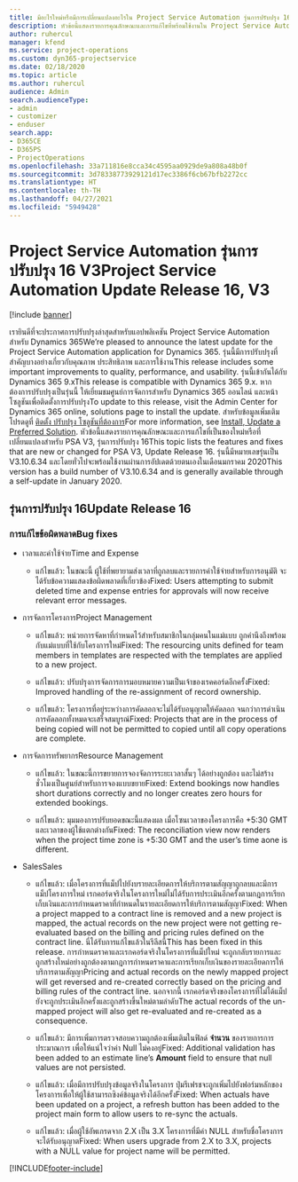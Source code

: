 ```yaml
---
title: มีอะไรใหม่หรือมีการเปลี่ยนแปลงอะไรใน Project Service Automation รุ่นการปรับปรุง 16 V3
description: หัวข้อนี้แสดงรายการคุณลักษณะและการแก้ไขที่พร้อมใช้งานใน Project Service Automation รุ่นการปรับปรุง 16 V3
author: ruhercul
manager: kfend
ms.service: project-operations
ms.custom: dyn365-projectservice
ms.date: 02/18/2020
ms.topic: article
ms.author: ruhercul
audience: Admin
search.audienceType:
- admin
- customizer
- enduser
search.app:
- D365CE
- D365PS
- ProjectOperations
ms.openlocfilehash: 33a711816e8cca34c4595aa0929de9a808a48b0f
ms.sourcegitcommit: 3d78338773929121d17ec3386f6cb67bfb2272cc
ms.translationtype: HT
ms.contentlocale: th-TH
ms.lasthandoff: 04/27/2021
ms.locfileid: "5949428"
---
```

# <a name="project-service-automation-update-release-16-v3"></a><span data-ttu-id="72241-103">Project Service Automation รุ่นการปรับปรุง 16 V3</span><span class="sxs-lookup"><span data-stu-id="72241-103">Project Service Automation Update Release 16, V3</span></span>

[!include [banner](../includes/psa-now-project-operations.md)]

<span data-ttu-id="72241-104">เรายินดีที่จะประกาศการปรับปรุงล่าสุดสำหรับแอปพลิเคชัน Project Service Automation สำหรับ Dynamics 365</span><span class="sxs-lookup"><span data-stu-id="72241-104">We’re pleased to announce the latest update for the Project Service Automation application for Dynamics 365.</span></span> <span data-ttu-id="72241-105">รุ่นนี้มีการปรับปรุงที่สำคัญบางอย่างเกี่ยวกับคุณภาพ ประสิทธิภาพ และการใช้งาน</span><span class="sxs-lookup"><span data-stu-id="72241-105">This release includes some important improvements to quality, performance, and usability.</span></span>  <span data-ttu-id="72241-106">รุ่นนี้เข้ากันได้กับ Dynamics 365 9.x</span><span class="sxs-lookup"><span data-stu-id="72241-106">This release is compatible with Dynamics 365 9.x.</span></span> <span data-ttu-id="72241-107">หากต้องการปรับปรุงเป็นรุ่นนี้ ให้เยี่ยมชมศูนย์การจัดการสำหรับ Dynamics 365 ออนไลน์ และหน้าโซลูชันเพื่อติดตั้งการปรับปรุง</span><span class="sxs-lookup"><span data-stu-id="72241-107">To update to this release, visit the Admin Center for Dynamics 365 online, solutions page to install the update.</span></span> <span data-ttu-id="72241-108">สำหรับข้อมูลเพิ่มเติม โปรดดูที่ [ติดตั้ง ปรับปรุง โซลูชันที่ต้องการ](/dynamics365/project-service/upgrade-psa-home-page)</span><span class="sxs-lookup"><span data-stu-id="72241-108">For more information, see [Install, Update a Preferred Solution](/dynamics365/project-service/upgrade-psa-home-page).</span></span>
<span data-ttu-id="72241-109">หัวข้อนี้แสดงรายการคุณลักษณะและการแก้ไขที่เป็นของใหม่หรือที่เปลี่ยนแปลงสำหรับ PSA V3, รุ่นการปรับปรุง 16</span><span class="sxs-lookup"><span data-stu-id="72241-109">This topic lists the features and fixes that are new or changed for PSA V3, Update Release 16.</span></span> <span data-ttu-id="72241-110">รุ่นนี้มีหมายเลขรุ่นเป็น V3.10.6.34 และโดยทั่วไปจะพร้อมใช้งานผ่านการอัปเดตด้วยตนเองในเดือนมกราคม 2020</span><span class="sxs-lookup"><span data-stu-id="72241-110">This version has a build number of V3.10.6.34 and is generally available through a self-update in January 2020.</span></span>


## <a name="update-release-16"></a><span data-ttu-id="72241-111">รุ่นการปรับปรุง 16</span><span class="sxs-lookup"><span data-stu-id="72241-111">Update Release 16</span></span>

### <a name="bug-fixes"></a><span data-ttu-id="72241-112">การแก้ไขข้อผิดพลาด</span><span class="sxs-lookup"><span data-stu-id="72241-112">Bug fixes</span></span>

-   <span data-ttu-id="72241-113">เวลาและค่าใช้จ่าย</span><span class="sxs-lookup"><span data-stu-id="72241-113">Time and Expense</span></span>

    -   <span data-ttu-id="72241-114">แก้ไขแล้ว: ในขณะนี้ ผู้ใช้ที่พยายามส่งเวลาที่ถูกลบและรายการค่าใช้จ่ายสำหรับการอนุมัติ จะได้รับข้อความแสดงข้อผิดพลาดที่เกี่ยวข้อง</span><span class="sxs-lookup"><span data-stu-id="72241-114">Fixed: Users attempting to submit deleted time and expense entries for approvals will now receive relevant error messages.</span></span>

-   <span data-ttu-id="72241-115">การจัดการโครงการ</span><span class="sxs-lookup"><span data-stu-id="72241-115">Project Management</span></span>

    -   <span data-ttu-id="72241-116">แก้ไขแล้ว: หน่วยการจัดหาที่กำหนดไว้สำหรับสมาชิกในกลุ่มคนในแม่แบบ ถูกคำนึงถึงพร้อมกับแม่แบบที่ใช้กับโครงการใหม่</span><span class="sxs-lookup"><span data-stu-id="72241-116">Fixed: The resourcing units defined for team members in templates are respected with the templates are applied to a new project.</span></span>

    -   <span data-ttu-id="72241-117">แก้ไขแล้ว: ปรับปรุงการจัดการการมอบหมายความเป็นเจ้าของเรคคอร์ดอีกครั้ง</span><span class="sxs-lookup"><span data-stu-id="72241-117">Fixed: Improved handling of the re-assignment of record ownership.</span></span>

    -   <span data-ttu-id="72241-118">แก้ไขแล้ว: โครงการที่อยู่ระหว่างการคัดลอกจะไม่ได้รับอนุญาตให้คัดลอก จนกว่าการดำเนินการคัดลอกทั้งหมดจะเสร็จสมบูรณ์</span><span class="sxs-lookup"><span data-stu-id="72241-118">Fixed: Projects that are in the process of being copied will not be permitted to copied until all copy operations are complete.</span></span>

-   <span data-ttu-id="72241-119">การจัดการทรัพยากร</span><span class="sxs-lookup"><span data-stu-id="72241-119">Resource Management</span></span>

    -   <span data-ttu-id="72241-120">แก้ไขแล้ว: ในขณะนี้การขยายการจองจัดการระยะเวลาสั้นๆ ได้อย่างถูกต้อง และไม่สร้างชั่วโมงเป็นศูนย์สำหรับการจองแบบขยาย</span><span class="sxs-lookup"><span data-stu-id="72241-120">Fixed: Extend bookings now handles short durations correctly and no longer creates zero hours for extended bookings.</span></span>

    -   <span data-ttu-id="72241-121">แก้ไขแล้ว: มุมมองการปรับยอดขณะนี้แสดงผล เมื่อโซนเวลาของโครงการคือ +5:30 GMT และเวลาของผู้ใช้แตกต่างกัน</span><span class="sxs-lookup"><span data-stu-id="72241-121">Fixed: The reconciliation view now renders when the project time zone is +5:30 GMT and the user’s time aone is different.</span></span>

-   <span data-ttu-id="72241-122">Sales</span><span class="sxs-lookup"><span data-stu-id="72241-122">Sales</span></span>

    -   <span data-ttu-id="72241-123">แก้ไขแล้ว: เมื่อโครงการที่แม็ปไปยังบรายละเอียดการให้บริการตามสัญญาถูกลบและมีการแม็ปโครงการใหม่ เรกคอร์ดจริงในโครงการใหม่ไม่ได้รับการประเมินอีกครั้งตามกฎการเรียกเก็บเงินและการกำหนดราคาที่กำหนดในรายละเอียดการให้บริการตามสัญญา</span><span class="sxs-lookup"><span data-stu-id="72241-123">Fixed: When a project mapped to a contract line is removed and a new project is mapped, the actual records on the new project were not getting re-evaluated based on the billing and pricing rules defined on the contract line.</span></span> <span data-ttu-id="72241-124">นี่ได้รับการแก้ไขแล้วในรีลีสนี้</span><span class="sxs-lookup"><span data-stu-id="72241-124">This has been fixed in this release.</span></span> <span data-ttu-id="72241-125">การกำหนดราคาและเรกคอร์ดจริงในโครงการที่แม็ปใหม่ จะถูกกลับรายการและถูกสร้างใหม่อย่างถูกต้องตามกฎการกำหนดราคาและการเรียกเก็บเงินของรายละเอียดการให้บริการตามสัญญา</span><span class="sxs-lookup"><span data-stu-id="72241-125">Pricing and actual records on the newly mapped project will get reversed and re-created correctly based on the pricing and billing rules of the contract line.</span></span> <span data-ttu-id="72241-126">นอกจากนี้ เรกคอร์ดจริงของโครงการที่ไม่ได้แม็ปยังจะถูกประเมินอีกครั้งและถูกสร้างขึ้นใหม่ตามลำดับ</span><span class="sxs-lookup"><span data-stu-id="72241-126">The actual records of the un-mapped project will also get re-evaluated and re-created as a consequence.</span></span>

    -   <span data-ttu-id="72241-127">แก้ไขแล้ว: มีการเพิ่มการตรวจสอบความถูกต้องเพิ่มเติมในฟิลด์ **จำนวน** ของรายการการประมาณการ เพื่อให้แน่ใจว่าค่า Null ไม่คงอยู่</span><span class="sxs-lookup"><span data-stu-id="72241-127">Fixed: Additional validation has been added to an estimate line’s **Amount** field to ensure that null values are not persisted.</span></span>

    -   <span data-ttu-id="72241-128">แก้ไขแล้ว: เมื่อมีการปรับปรุงข้อมูลจริงในโครงการ ปุ่มรีเฟรชจะถูกเพิ่มไปยังฟอร์มหลักของโครงการเพื่อให้ผู้ใช้สามารถซิงค์ข้อมูลจริงได้อีกครั้ง</span><span class="sxs-lookup"><span data-stu-id="72241-128">Fixed: When actuals have been updated on a project, a refresh button has been added to the project main form to allow users to re-sync the actuals.</span></span>

    -   <span data-ttu-id="72241-129">แก้ไขแล้ว: เมื่อผู้ใช้อัพเกรดจาก 2.X เป็น 3.X โครงการที่มีค่า NULL สำหรับชื่อโครงการจะได้รับอนุญาต</span><span class="sxs-lookup"><span data-stu-id="72241-129">Fixed: When users upgrade from 2.X to 3.X, projects with a NULL value for project name will be permitted.</span></span>



[!INCLUDE[footer-include](../includes/footer-banner.md)]
